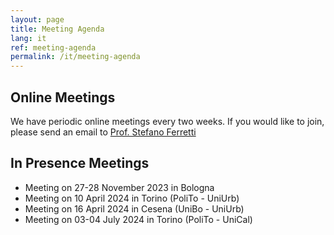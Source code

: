 ```yaml
---
layout: page
title: Meeting Agenda
lang: it
ref: meeting-agenda
permalink: /it/meeting-agenda
---
```


## Online Meetings

We have periodic online meetings every two weeks. If you would like to join, please send an email to [Prof. Stefano Ferretti](mailto:stefano.ferretti@uniurb.it)

## In Presence Meetings

- Meeting on 27-28 November 2023 in Bologna
- Meeting on 10 April 2024 in Torino (PoliTo - UniUrb)
- Meeting on 16 April 2024 in Cesena (UniBo - UniUrb)
- Meeting on 03-04 July 2024 in Torino (PoliTo - UniCal)
